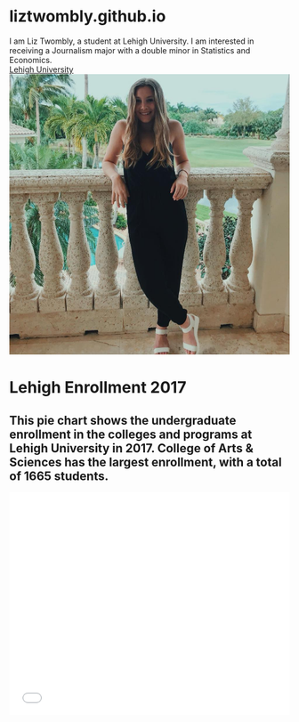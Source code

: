 # liztwombly.github.io

I am Liz Twombly, a student at Lehigh University. I am interested in receiving a Journalism major with a double minor in Statistics and Economics.  
[Lehigh University](https://www1.lehigh.edu)
![Picture](https://github.com/liztwombly/liztwombly.github.io/blob/master/29339950_1221541004615748_1822083289133875200_n.jpg?raw=true)

# Lehigh Enrollment 2017
## This pie chart shows the undergraduate enrollment in the colleges and programs at Lehigh University in 2017. College of Arts & Sciences has the largest enrollment, with a total of 1665 students.
<iframe id="datawrapper-chart-Lv0u1" src="//datawrapper.dwcdn.net/Lv0u1/1/" scrolling="no" frameborder="0" allowtransparency="true" style="width: 0; min-width: 100% !important;" height="400"></iframe><script type="text/javascript">if("undefined"==typeof window.datawrapper)window.datawrapper={};window.datawrapper["Lv0u1"]={},window.datawrapper["Lv0u1"].embedDeltas={"100":654,"200":493,"300":434,"400":417,"500":400,"700":383,"800":383,"900":383,"1000":383},window.datawrapper["Lv0u1"].iframe=document.getElementById("datawrapper-chart-Lv0u1"),window.datawrapper["Lv0u1"].iframe.style.height=window.datawrapper["Lv0u1"].embedDeltas[Math.min(1e3,Math.max(100*Math.floor(window.datawrapper["Lv0u1"].iframe.offsetWidth/100),100))]+"px",window.addEventListener("message",function(a){if("undefined"!=typeof a.data["datawrapper-height"])for(var b in a.data["datawrapper-height"])if("Lv0u1"==b)window.datawrapper["Lv0u1"].iframe.style.height=a.data["datawrapper-height"][b]+"px"});</script>
